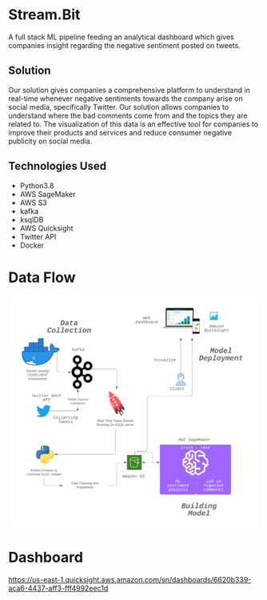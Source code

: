 # Stream.Bit 

A full stack ML pipeline feeding an analytical dashboard which gives companies insight regarding the negative sentiment posted on tweets.


## Solution

Our  solution gives companies a comprehensive platform to understand in real-time whenever negative sentiments towards the company arise on social media, specifically Twitter. Our solution allows companies to understand where the bad comments come from and the topics they are related to. The visualization of this data is an effective tool for companies to improve their products and services and reduce consumer negative publicity on social media.

## Technologies Used

- Python3.8
- AWS SageMaker
- AWS S3
- kafka
- ksqlDB
- AWS Quicksight
- Twitter API
- Docker


# Data Flow

![alt text](https://github.com/DRAE-MLP/PreprocessTweet/blob/master/Twitter%20Diagram.png)

# Dashboard 

https://us-east-1.quicksight.aws.amazon.com/sn/dashboards/6620b339-aca6-4437-aff3-fff4992eec1d
